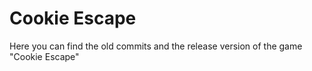 # Cookie Escape
Here you can find the old commits and the release version of the game "Cookie Escape"
